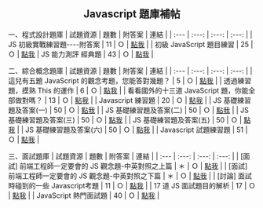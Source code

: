 <h2 align="center">Javascript 題庫補帖</h2>

一、程式設計題庫
| 試題資源 | 題數 | 附答案 | 連結 |
| :--- | :---: | :---: | :---: |
| JS 初級實戰練習題----附答案 | 11 | Ｏ | [點我](https://www.itread01.com/content/1549216815.html) |
| 初級 JavaScript 題目練習 | 25 | Ｏ | [點我](https://medium.com/@pvt5r486/%E5%88%9D%E7%B4%9A-javascript-%E9%A1%8C%E7%9B%AE%E7%B7%B4%E7%BF%92-1aa63509e63c) | JS 能力測評 經典題 | 43 | Ｏ | [點我](https://www.nowcoder.com/ta/js-assessment) |
<br>

二、綜合概念題庫
| 試題資源 | 題數 | 附答案 | 連結 |
| :--- | :---: | :---: | :---: |
| 這兒有五題 JavaScript 的觀念考題，您能答對幾題？ | 5 | Ｏ | [點我](https://groups.google.com/g/figtaiwan/c/N9Ai8Bts0Kw) |
| 透過練習題，摸熟 This 的運作 | 6 | Ｏ | [點我](https://wcc723.github.io/development/2020/09/28/this-homework) |
| 看看國外的十三道 JavaScript 題，你能全部做對嗎？ | 13 | Ｏ | [點我](https://kknews.cc/code/82pq89e.html) |
| Javascript 練習題 | 20 | Ｏ | [點我](http://javascript.klab.tw/quiz/javascript) |
| JS 基礎練習題及答案(一) | 50 | Ｏ | [點我](https://blog.csdn.net/Hi_Eleven/article/details/107569596) |
| JS 基礎練習題及答案(二) | 50 | Ｏ | [點我](https://blog.csdn.net/Hi_Eleven/article/details/107869326) |
| JS 基礎練習題及答案(三) | 50 | Ｏ | [點我](https://blog.csdn.net/Hi_Eleven/article/details/107574791) |
| JS 基礎練習題及答案(五) | 50 | Ｏ | [點我](https://blog.csdn.net/Hi_Eleven/article/details/107869784) |
| JS 基礎練習題及答案(六) | 50 | Ｏ | [點我](https://blog.csdn.net/Hi_Eleven/article/details/108097240) |
| Javascript 試題練習題 | 51 | Ｏ | [點我](https://www.itread01.com/content/1548303311.html) |
<br>

三、面試題庫
| 試題資源 | 題數 | 附答案 | 連結 |
| :--- | :---: | :---: | :---: |
| \[面試] 前端工程師一定要會的 JS 觀念題-中英對照之上篇 | ＊ | Ｏ | [點我](https://medium.com/starbugs/%E9%9D%A2%E8%A9%A6-%E5%89%8D%E7%AB%AF%E5%B7%A5%E7%A8%8B%E5%B8%AB%E4%B8%80%E5%AE%9A%E8%A6%81%E6%9C%83%E7%9A%84-js-%E8%A7%80%E5%BF%B5%E9%A1%8C-%E4%B8%AD%E8%8B%B1%E5%B0%8D%E7%85%A7%E4%B9%8B%E4%B8%8A%E7%AF%87-3b0a3feda14f) |
| \[面試] 前端工程師一定要會的 JS 觀念題-中英對照之下篇 | ＊ | Ｏ | [點我](https://medium.com/starbugs/%E9%9D%A2%E8%A9%A6-%E5%89%8D%E7%AB%AF%E5%B7%A5%E7%A8%8B%E5%B8%AB%E4%B8%80%E5%AE%9A%E8%A6%81%E6%9C%83%E7%9A%84-js-%E8%A7%80%E5%BF%B5%E9%A1%8C-%E4%B8%AD%E8%8B%B1%E5%B0%8D%E7%85%A7%E4%B9%8B%E4%B8%8B%E7%AF%87-fd46292e374b) |
| \[討論] 面試時碰到的一些 Javascript考題 | 11 | Ｏ | [點我](https://www.ptt.cc/bbs/Ajax/M.1371198760.A.DDB.html) |
| 17 道 JS 面試題目的解析 | 17 | Ｏ | [點我](https://ithelp.ithome.com.tw/articles/10229014) |
| JavaScript 熱門面試題 | 40 | Ｏ | [點我](https://docs.google.com/forms/d/e/1FAIpQLSejHq3uUFMMaWOuUK6miSCB4oe3OZJLoZqByiuCLkL1tqK8CQ/viewform?fbclid=IwAR000z-UK_NAAzDLKxHgTgo5Vydjg-UIVEcUcNq1bktScRnlBQjh0mdDiCU) |
